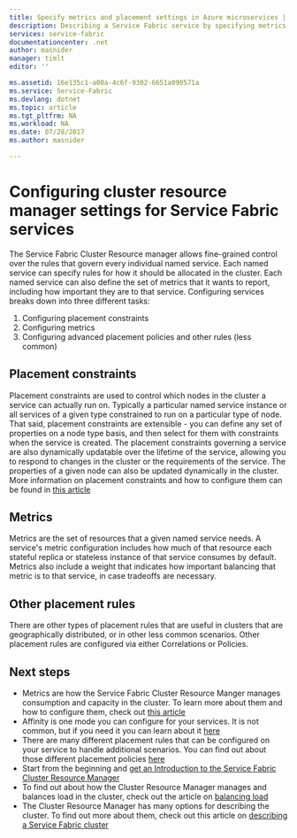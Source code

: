 ```yaml
---
title: Specify metrics and placement settings in Azure microservices | Microsoft Docs
description: Describing a Service Fabric service by specifying metrics, placement constraints, and other placement policies.
services: service-fabric
documentationcenter: .net
author: masnider
manager: timlt
editor: ''

ms.assetid: 16e135c1-a00a-4c6f-9302-6651a090571a
ms.service: Service-Fabric
ms.devlang: dotnet
ms.topic: article
ms.tgt_pltfrm: NA
ms.workload: NA
ms.date: 07/28/2017
ms.author: masnider

---
```

# Configuring cluster resource manager settings for Service Fabric services
The Service Fabric Cluster Resource manager allows fine-grained control over the rules that govern every individual named service. Each named service can specify rules for how it should be allocated in the cluster. Each named service can also define the set of metrics that it wants to report, including how important they are to that service. Configuring services breaks down into three different tasks:

1. Configuring placement constraints
2. Configuring metrics
3. Configuring advanced placement policies and other rules (less common)

## Placement constraints
Placement constraints are used to control which nodes in the cluster a service can actually run on. Typically a particular named service instance or all services of a given type constrained to run on a particular type of node. That said, placement constraints are extensible - you can define any set of properties on a node type basis, and then select for them with constraints when the service is created. The placement constraints governing a service are also dynamically updatable over the lifetime of the service, allowing you to respond to changes in the cluster or the requirements of the service. The properties of a given node can also be updated dynamically in the cluster. More information on placement constraints and how to configure them can be found in [this article](service-fabric-cluster-resource-manager-cluster-description.md#placement-constraints-and-node-properties)

## Metrics
Metrics are the set of resources that a given named service needs. A service's metric configuration includes how much of that resource each stateful replica or stateless instance of that service consumes by default. Metrics also include a weight that indicates how important balancing that metric is to that service, in case tradeoffs are necessary.

## Other placement rules
There are other types of placement rules that are useful in clusters that are geographically distributed, or in other less common scenarios. Other placement rules are configured via either Correlations or Policies.

## Next steps
* Metrics are how the Service Fabric Cluster Resource Manger manages consumption and capacity in the cluster. To learn more about them and how to configure them, check out [this article](service-fabric-cluster-resource-manager-metrics.md)
* Affinity is one mode you can configure for your services. It is not common, but if you need it you can learn about it [here](service-fabric-cluster-resource-manager-advanced-placement-rules-affinity.md)
* There are many different placement rules that can be configured on your service to handle additional scenarios. You can find out about those different placement policies [here](service-fabric-cluster-resource-manager-advanced-placement-rules-placement-policies.md)
* Start from the beginning and [get an Introduction to the Service Fabric Cluster Resource Manager](service-fabric-cluster-resource-manager-introduction.md)
* To find out about how the Cluster Resource Manager manages and balances load in the cluster, check out the article on [balancing load](service-fabric-cluster-resource-manager-balancing.md)
* The Cluster Resource Manager has many options for describing the cluster. To find out more about them, check out this article on [describing a Service Fabric cluster](service-fabric-cluster-resource-manager-cluster-description.md)
